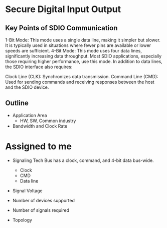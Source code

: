 # Secure Digital Input Output
## Key Points of SDIO Communication
1-Bit Mode: This mode uses a single data line, making it simpler but slower. It is typically used in situations where fewer pins are available or lower speeds are sufficient.
4-Bit Mode: This mode uses four data lines, significantly increasing data throughput. Most SDIO applications, especially those requiring higher performance, use this mode.
In addition to data lines, the SDIO interface also requires:

Clock Line (CLK): Synchronizes data transmission.
Command Line (CMD): Used for sending commands and receiving responses between the host and the SDIO device.

## Outline
- Application Area
    - HW, SW, Common industry
- Bandwidth and Clock Rate

# Assigned to me
- Signaling Tech
    Bus has a clock, command, and 4-bit data bus-wide.
    - Clock 
    - CMD
    - Data line
- Signal Voltage

- Number of devices supported
- Number of signals required
- Topology